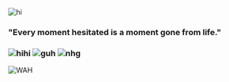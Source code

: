 ![hi](https://files.catbox.moe/xx40ly.png)
### "Every moment hesitated is a moment gone from life."
### ![hihi](https://graphic.neocities.org/tumblr_lq2uurJ8pQ1qg9aa7.gif) ![guh](https://i.imgur.com/RTrrlV1.png) ![nhg](https://graphic.neocities.org/Rose_11.gif)
![WAH](https://graphic.neocities.org/tumblr_o0gs5nuYjC1tfhjhgo9_250.gif)

